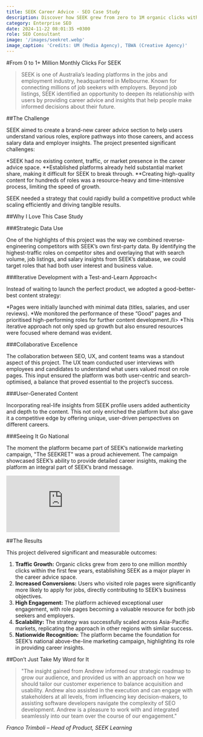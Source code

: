 ```yaml
---
title: SEEK Career Advice - SEO Case Study
description: Discover how SEEK grew from zero to 1M organic clicks with a data-driven SEO strategy, user-centric design, and impactful career advice content.
category: Enterprise SEO
date: 2024-11-22 08:01:35 +0300
role: SEO Consultant
image: '/images/seekret.webp'
image_caption: 'Credits: UM (Media Agency), TBWA (Creative Agency)'
---
```


#From 0 to 1+ Million Monthly Clicks For SEEK

>SEEK is one of Australia’s leading platforms in the jobs and employment industry, headquartered in Melbourne. Known for connecting millions of job seekers with employers. Beyond job listings, SEEK identified an opportunity to deepen its relationship with users by providing career advice and insights that help people make informed decisions about their future.

##The Challenge

SEEK aimed to create a brand-new career advice section to help users understand various roles, explore pathways into those careers, and access salary data and employer insights. The project presented significant challenges:


*SEEK had no existing content, traffic, or market presence in the career advice space.
**Established platforms already held substantial market share, making it difficult for SEEK to break through.
**Creating high-quality content for hundreds of roles was a resource-heavy and time-intensive process, limiting the speed of growth.

SEEK needed a strategy that could rapidly build a competitive product while scaling efficiently and driving tangible results.

##Why I Love This Case Study

###Strategic Data Use

One of the highlights of this project was the way we combined reverse-engineering competitors with SEEK’s own first-party data. By identifying the highest-traffic roles on competitor sites and overlaying that with search volume, job listings, and salary insights from SEEK’s database, we could target roles that had both user interest and business value.

###Iterative Development with a Test-and-Learn Approach<

Instead of waiting to launch the perfect product, we adopted a good-better-best content strategy:

*Pages were initially launched with minimal data (titles, salaries, and user reviews).</li>
*We monitored the performance of these “Good” pages and prioritised high-performing roles for further content development./li>
*This iterative approach not only sped up growth but also ensured resources were focused where demand was evident.</li>

###Collaborative Excellence

The collaboration between SEO, UX, and content teams was a standout aspect of this project. The UX team conducted user interviews with employees and candidates to understand what users valued most on role pages. This input ensured the platform was both user-centric and search-optimised, a balance that proved essential to the project’s success.

###User-Generated Content

Incorporating real-life insights from SEEK profile users added authenticity and depth to the content. This not only enriched the platform but also gave it a competitive edge by offering unique, user-driven perspectives on different careers.

###Seeing It Go National

The moment the platform became part of SEEK’s nationwide marketing campaign, "The SEEKRET" was a proud achievement. The campaign showcased SEEK’s ability to provide detailed career insights, making the platform an integral part of SEEK’s brand message.

<p><iframe src="https://www.youtube.com/watch?v=a8Wavlh350M" loading="lazy" frameborder="0" allowfullscreen></iframe></p>

##The Results

This project delivered significant and measurable outcomes:

1. <strong>Traffic Growth:</strong> Organic clicks grew from zero to one million monthly clicks within the first few years, establishing SEEK as a major player in the career advice space.
2. <strong>Increased Conversions:</strong> Users who visited role pages were significantly more likely to apply for jobs, directly contributing to SEEK’s business objectives.
3. <strong>High Engagement:</strong> The platform achieved exceptional user engagement, with role pages becoming a valuable resource for both job seekers and employers.
4. <strong>Scalability:</strong> The strategy was successfully scaled across Asia-Pacific markets, replicating the approach in other regions with similar success.
5. <strong>Nationwide Recognition:</strong> The platform became the foundation for SEEK’s national above-the-line marketing campaign, highlighting its role in providing career insights.

##Don’t Just Take My Word for It

>"The insight gained from Andrew informed our strategic roadmap to grow our audience, and provided us with an approach on how we should tailor our customer experience to balance acquisition and usability. Andrew also assisted in the execution and can engage with stakeholders at all levels, from influencing key decision-makers, to assisting software developers navigate the complexity of SEO development. Andrew is a pleasure to work with and integrated seamlessly into our team over the course of our engagement."

<cite>Franco Trimboli – Head of Product, SEEK Learning</cite>